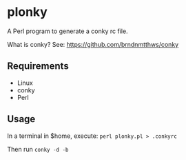 # plonky
A Perl program to generate a conky rc file.

What is conky? See: https://github.com/brndnmtthws/conky

## Requirements
* Linux
* conky
* Perl

## Usage
In a terminal in $home, execute:
    `perl plonky.pl > .conkyrc`

Then run 
    `conky -d -b` 
